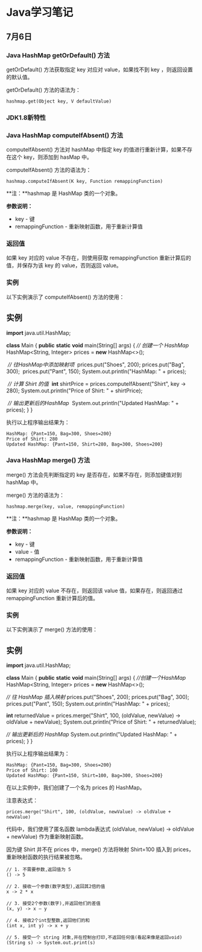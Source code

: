 # Java学习笔记

## 7月6日

### Java HashMap getOrDefault() 方法

getOrDefault() 方法获取指定 key 对应对 value，如果找不到 key ，则返回设置的默认值。

getOrDefault() 方法的语法为：

```
hashmap.get(Object key, V defaultValue)
```

### JDK1.8新特性

### Java HashMap computeIfAbsent() 方法

computeIfAbsent() 方法对 hashMap 中指定 key 的值进行重新计算，如果不存在这个 key，则添加到 hasMap 中。

computeIfAbsent() 方法的语法为：

```
hashmap.computeIfAbsent(K key, Function remappingFunction)
```

**注：**hashmap 是 HashMap 类的一个对象。

**参数说明：**

- key - 键
- remappingFunction - 重新映射函数，用于重新计算值

### 返回值

如果 key 对应的 value 不存在，则使用获取 remappingFunction 重新计算后的值，并保存为该 key 的 value，否则返回 value。

### 实例

以下实例演示了 computeIfAbsent() 方法的使用：

## 实例

**import** java.util.HashMap;

**class** Main {
  **public** **static** **void** main(String[] args) {
    *// 创建一个 HashMap*
    HashMap<String, Integer> prices = **new** HashMap<>();

​    *// 往HashMap中添加映射项*
​    prices.put("Shoes", 200);
​    prices.put("Bag", 300);
​    prices.put("Pant", 150);
​    System.out.println("HashMap: " + prices);

​    *// 计算 Shirt 的值*
​    **int** shirtPrice = prices.computeIfAbsent("Shirt", key -> 280);
​    System.out.println("Price of Shirt: " + shirtPrice);

​    *// 输出更新后的HashMap*
​    System.out.println("Updated HashMap: " + prices);
  }
}

执行以上程序输出结果为：

```
HashMap: {Pant=150, Bag=300, Shoes=200}
Price of Shirt: 280
Updated HashMap: {Pant=150, Shirt=280, Bag=300, Shoes=200}
```

### Java HashMap merge() 方法

merge() 方法会先判断指定的 key 是否存在，如果不存在，则添加键值对到 hashMap 中。

merge() 方法的语法为：

```
hashmap.merge(key, value, remappingFunction)
```

**注：**hashmap 是 HashMap 类的一个对象。

**参数说明：**

- key - 键
- value - 值
- remappingFunction - 重新映射函数，用于重新计算值

### 返回值

如果 key 对应的 value 不存在，则返回该 value 值，如果存在，则返回通过 remappingFunction 重新计算后的值。

### 实例

以下实例演示了 merge() 方法的使用：

## 实例

**import** java.util.HashMap;

**class** Main {
  **public** **static** **void** main(String[] args) {
  *//创建一个HashMap*
  HashMap<String, Integer> prices = **new** HashMap<>();

  *// 往 HashMap 插入映射*
  prices.put("Shoes", 200);
  prices.put("Bag", 300);
  prices.put("Pant", 150);
  System.out.println("HashMap: " + prices);

  **int** returnedValue = prices.merge("Shirt", 100, (oldValue, newValue) -> oldValue + newValue);
  System.out.println("Price of Shirt: " + returnedValue);

  *// 输出更新后的 HashMap*
  System.out.println("Updated HashMap: " + prices);
  }
}

执行以上程序输出结果为：

```
HashMap: {Pant=150, Bag=300, Shoes=200}
Price of Shirt: 100
Updated HashMap: {Pant=150, Shirt=100, Bag=300, Shoes=200}
```

在以上实例中，我们创建了一个名为 prices 的 HashMap。

注意表达式：

```
prices.merge("Shirt", 100, (oldValue, newValue) -> oldValue + newValue)
```

代码中，我们使用了匿名函数 lambda表达式 (oldValue, newValue) -> oldValue + newValue) 作为重新映射函数。

因为键 Shirt 并不在 prices 中，merge() 方法将映射 Shirt=100 插入到 prices，重新映射函数的执行结果被忽略。

```
// 1. 不需要参数,返回值为 5  
() -> 5  
  
// 2. 接收一个参数(数字类型),返回其2倍的值  
x -> 2 * x  
  
// 3. 接受2个参数(数字),并返回他们的差值  
(x, y) -> x – y  
  
// 4. 接收2个int型整数,返回他们的和  
(int x, int y) -> x + y  
  
// 5. 接受一个 string 对象,并在控制台打印,不返回任何值(看起来像是返回void)  
(String s) -> System.out.print(s)
```
